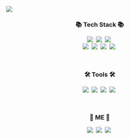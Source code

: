 <img src="https://capsule-render.vercel.app/api?type=slice&color=0:FFCBFF,100:F85477&height=260&section=header&text=✋🏻 hyunkyung World! 🤚🏻&fontColor=FFFFFF&fontSize=80" />



<h3 align="center">📚 Tech Stack 📚</h3>
<p align="center">
  <img src="https://img.shields.io/badge/HTML5-E34F26?style=flat-roundsquare&logo=HTML5&logoColor=white"/></a>&nbsp 
  <img src="https://img.shields.io/badge/CSS3-1572B6?style=flat-roundsquare&logo=CSS3&logoColor=white"/></a>&nbsp
  <img src="https://img.shields.io/badge/JavaScript-F7DF1E?style=flat-roundsquare&logo=javascript&logoColor=white"/></a>&nbsp 
  <br>
  <img src="https://img.shields.io/badge/jQyery-4479A1?style=flat-roundsquare&logo=jQuery&logoColor=white"/></a>&nbsp 
  <img src="https://img.shields.io/badge/PHP-777BB4?style=flat-roundsquare&logo=PHP&logoColor=white"/></a>&nbsp 
  <img src="https://img.shields.io/badge/Mysql-E6B91E?style=flat-roundsquare&logo=MySql&logoColor=white"/></a>&nbsp
  <img src="https://img.shields.io/badge/Github-ff69b4?style=flat-roundsquare&logo=GitHub&logoColor=white"/></a>&nbsp
</p>
<br>

<h3 align="center">🛠 Tools 🛠</h3>
<p align="center">
  <img src="https://img.shields.io/badge/Photoshop-31A8FF?style=flat-roundsquare&logo=AdobePhotoshop&logoColor=white"/></a>&nbsp 
  <img src="https://img.shields.io/badge/Illustrator-FF9A00?style=flat-roundsquare&logo=AdobeIllustrator&logoColor=white"/></a>&nbsp
  <img src="https://img.shields.io/badge/AdobeXD-FF61F6?style=flat-roundsquare&logo=AdobeXD&logoColor=white"/></a>&nbsp 
  <img src="https://img.shields.io/badge/VSCode-007ACC?style=flat-roundsquare&logo=VisualStudioCode&logoColor=white"/></a>&nbsp
</p>
<br>

<h3 align="center">🍒 ME 🍒</h3>
<p align="center">
    <a href="https://cherry-developer.tistory.com/"><img src="https://img.shields.io/badge/Blog-FF5722?style=flat-roundsquare&logo=Blogger&logoColor=white"/></a>&nbsp 
  <a href="https://www.instagram.com/szang._.v/"><img src="https://img.shields.io/badge/Instagram-E4405F?style=flat-roundsquare&logo=Instagram&logoColor=white"/></a>&nbsp 
  <a href="mailto:gusrud5992@naver.com"><img src="https://img.shields.io/badge/Mail-03C75A?style=flat-roundsquare&logo=Naver&logoColor=white"/></a>&nbsp
</p>

<!--
**zzangkyung/zzangkyung** is a ✨ _special_ ✨ repository because its `README.md` (this file) appears on your GitHub profile.

Here are some ideas to get you started:

- 🔭 I’m currently working on ...
- 🌱 I’m currently learning ...
- 👯 I’m looking to collaborate on ...
- 🤔 I’m looking for help with ...
- 💬 Ask me about ...
- 📫 How to reach me: ...
- 😄 Pronouns: ...
- ⚡ Fun fact: ...
-->
